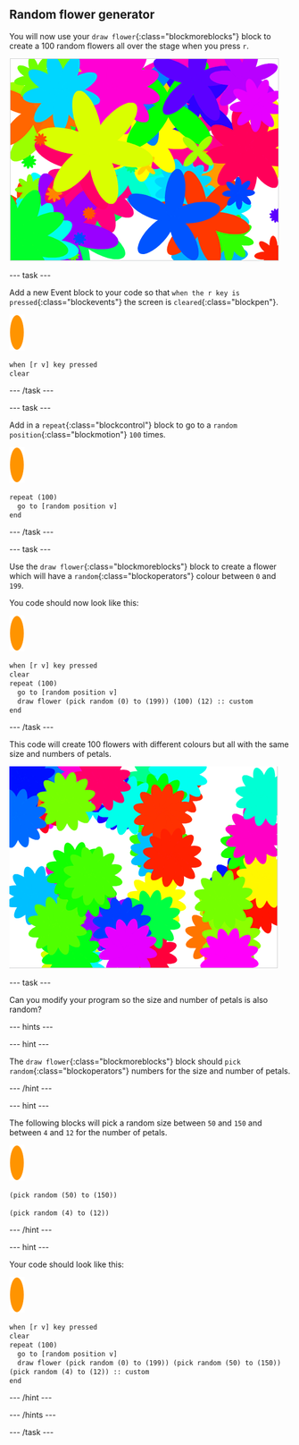 ## Random flower generator

You will now use your `draw flower`{:class="blockmoreblocks"} block to create a 100 random flowers all over the stage when you press `r`.

![random flowers](images/flower-random.png)

--- task ---

Add a new Event block to your code so that `when the r key is pressed`{:class="blockevents"} the screen is `cleared`{:class="blockpen"}.

![flower sprite](images/flower-sprite.png)

```blocks
when [r v] key pressed
clear
```

--- /task ---

--- task ---

Add in a `repeat`{:class="blockcontrol"} block to go to a `random position`{:class="blockmotion"} `100` times.

![flower sprite](images/flower-sprite.png)

```blocks
repeat (100)
  go to [random position v]
end
```

--- /task ---

--- task ---

Use the `draw flower`{:class="blockmoreblocks"} block to create a flower which will have a `random`{:class="blockoperators"} colour between `0` and `199`.

You code should now look like this:

![flower sprite](images/flower-sprite.png)

```blocks
when [r v] key pressed
clear
repeat (100) 
  go to [random position v]
  draw flower (pick random (0) to (199)) (100) (12) :: custom
end
```

--- /task ---

This code will create 100 flowers with different colours but all with the same size and numbers of petals. 

![flowers just with random colours](images/flower-random-colour.png)

--- task ---

Can you modify your program so the size and number of petals is also random?

--- hints ---

--- hint ---

The `draw flower`{:class="blockmoreblocks"} block should `pick random`{:class="blockoperators"} numbers for the size and number of petals.

--- /hint ---

--- hint ---

The following blocks will pick a random size between `50` and `150` and between `4` and `12` for the number of petals.

![flower sprite](images/flower-sprite.png)

```blocks
(pick random (50) to (150))

(pick random (4) to (12))
```

--- /hint ---

--- hint ---

Your code should look like this:

![flower sprite](images/flower-sprite.png)

```blocks
when [r v] key pressed
clear
repeat (100) 
  go to [random position v]
  draw flower (pick random (0) to (199)) (pick random (50) to (150)) (pick random (4) to (12)) :: custom
end
```

--- /hint ---

--- /hints ---

--- /task ---



